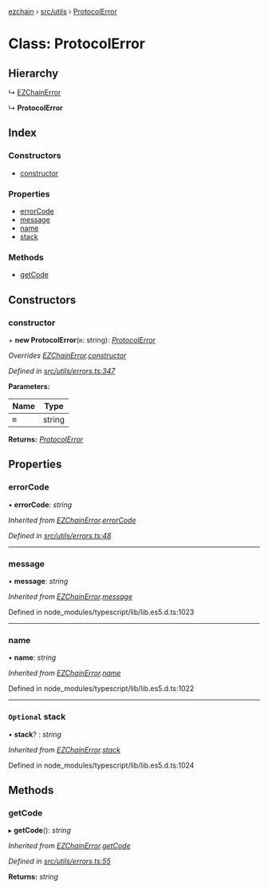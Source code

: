 [ezchain](../README.md) › [src/utils](../modules/src_utils.md) › [ProtocolError](src_utils.protocolerror.md)

# Class: ProtocolError

## Hierarchy

  ↳ [EZChainError](src_utils.ezchainerror.md)

  ↳ **ProtocolError**

## Index

### Constructors

* [constructor](src_utils.protocolerror.md#constructor)

### Properties

* [errorCode](src_utils.protocolerror.md#errorcode)
* [message](src_utils.protocolerror.md#message)
* [name](src_utils.protocolerror.md#name)
* [stack](src_utils.protocolerror.md#optional-stack)

### Methods

* [getCode](src_utils.protocolerror.md#getcode)

## Constructors

###  constructor

\+ **new ProtocolError**(`m`: string): *[ProtocolError](src_utils.protocolerror.md)*

*Overrides [EZChainError](src_utils.ezchainerror.md).[constructor](src_utils.ezchainerror.md#constructor)*

*Defined in [src/utils/errors.ts:347](https://github.com/EZChain-core/ezchainjs/blob/5511161/src/utils/errors.ts#L347)*

**Parameters:**

Name | Type |
------ | ------ |
`m` | string |

**Returns:** *[ProtocolError](src_utils.protocolerror.md)*

## Properties

###  errorCode

• **errorCode**: *string*

*Inherited from [EZChainError](src_utils.ezchainerror.md).[errorCode](src_utils.ezchainerror.md#errorcode)*

*Defined in [src/utils/errors.ts:48](https://github.com/EZChain-core/ezchainjs/blob/5511161/src/utils/errors.ts#L48)*

___

###  message

• **message**: *string*

*Inherited from [EZChainError](src_utils.ezchainerror.md).[message](src_utils.ezchainerror.md#message)*

Defined in node_modules/typescript/lib/lib.es5.d.ts:1023

___

###  name

• **name**: *string*

*Inherited from [EZChainError](src_utils.ezchainerror.md).[name](src_utils.ezchainerror.md#name)*

Defined in node_modules/typescript/lib/lib.es5.d.ts:1022

___

### `Optional` stack

• **stack**? : *string*

*Inherited from [EZChainError](src_utils.ezchainerror.md).[stack](src_utils.ezchainerror.md#optional-stack)*

Defined in node_modules/typescript/lib/lib.es5.d.ts:1024

## Methods

###  getCode

▸ **getCode**(): *string*

*Inherited from [EZChainError](src_utils.ezchainerror.md).[getCode](src_utils.ezchainerror.md#getcode)*

*Defined in [src/utils/errors.ts:55](https://github.com/EZChain-core/ezchainjs/blob/5511161/src/utils/errors.ts#L55)*

**Returns:** *string*
